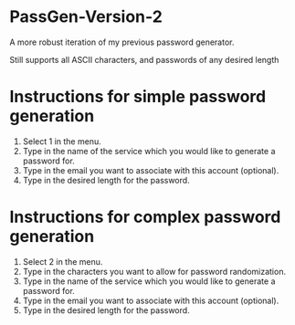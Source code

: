 # PassGen-Version-2
A more robust iteration of my previous password generator.

Still supports all ASCII characters, and passwords of any desired length

# Instructions for simple password generation
1. Select 1 in the menu.
2. Type in the name of the service which you would like to generate a password for.
3. Type in the email you want to associate with this account (optional).
4. Type in the desired length for the password.

# Instructions for complex password generation
1. Select 2 in the menu.
2. Type in the characters you want to allow for password randomization.
3. Type in the name of the service which you would like to generate a password for.
4. Type in the email you want to associate with this account (optional).
5. Type in the desired length for the password.
